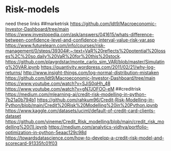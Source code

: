# Risk-models
need these links 
##marketrisk
https://github.com/ldt9/Macroeconomic-Investor-Dashboard/tree/main
https://www.investopedia.com/ask/answers/041615/whats-difference-between-confidence-level-and-confidence-interval-value-risk-var.asp
https://www.futurelearn.com/info/courses/risk-management/0/steps/39304#:~:text=VaR%20reflects%20potential%20losses%2C%20so,daily%20VaR%20for%20this%20stock.
https://github.com/playgrdstar/monte_carlo_sim_VAR/blob/master/Simulating%20VAR.ipynb
https://quantivity.wordpress.com/2011/02/21/why-log-returns/
http://www.insight-things.com/log-normal-distribution-mistaken
https://github.com/ldt9/Macroeconomic-Investor-Dashboard/tree/main
https://www.youtube.com/watch?v=SJiS0qHh_48
https://www.youtube.com/watch?v=gN7JOFOO-eM
##creditrisk
https://medium.com/mlearning-ai/credit-risk-modelling-in-python-7b21a0b794b1
https://github.com/rahkum96/Credit-Risk-Modelling-in-Python/blob/main/Credit%20Risk%20Modelling%20in%20Python.ipynb
https://www.kaggle.com/datasets/uciml/default-of-credit-card-clients-dataset
https://github.com/yineme/Credit_Risk_modelling/blob/main/credit_risk_modelling%20(1).ipynb
https://medium.com/analytics-vidhya/portfolio-optimization-in-python-5eaac129c98d
https://towardsdatascience.com/how-to-develop-a-credit-risk-model-and-scorecard-91335fc01f03
